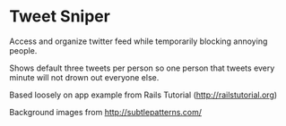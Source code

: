 # Tweet Sniper

Access and organize twitter feed while temporarily blocking annoying people.

Shows default three tweets per person so one person that tweets every minute will not drown out everyone else.

Based loosely on app example from Rails Tutorial (http://railstutorial.org)

Background images from http://subtlepatterns.com/



